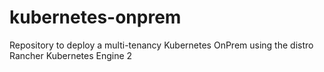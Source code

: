 # kubernetes-onprem
Repository to deploy a multi-tenancy Kubernetes OnPrem using the distro Rancher Kubernetes Engine 2
